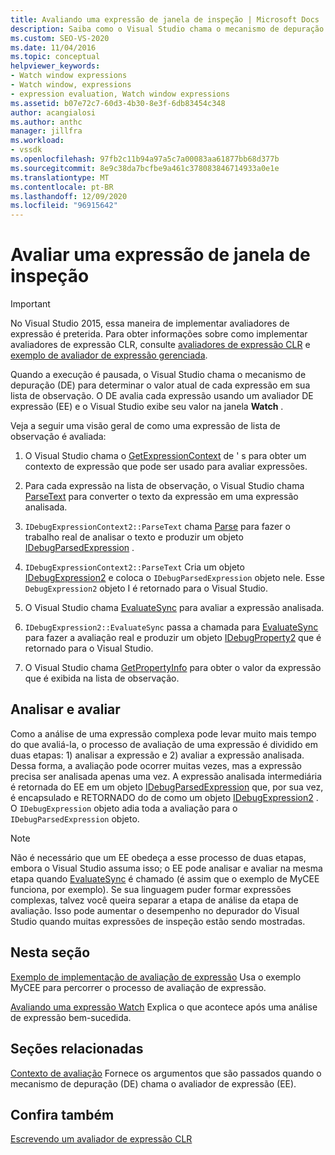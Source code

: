 ```yaml
---
title: Avaliando uma expressão de janela de inspeção | Microsoft Docs
description: Saiba como o Visual Studio chama o mecanismo de depuração para determinar o valor atual de cada expressão em sua lista de observação quando a execução pausa.
ms.custom: SEO-VS-2020
ms.date: 11/04/2016
ms.topic: conceptual
helpviewer_keywords:
- Watch window expressions
- Watch window, expressions
- expression evaluation, Watch window expressions
ms.assetid: b07e72c7-60d3-4b30-8e3f-6db83454c348
author: acangialosi
ms.author: anthc
manager: jillfra
ms.workload:
- vssdk
ms.openlocfilehash: 97fb2c11b94a97a5c7a00083aa61877bb68d377b
ms.sourcegitcommit: 8e9c38da7bcfbe9a461c378083846714933a0e1e
ms.translationtype: MT
ms.contentlocale: pt-BR
ms.lasthandoff: 12/09/2020
ms.locfileid: "96915642"
---
```

# <a name="evaluate-a-watch-window-expression"></a>Avaliar uma expressão de janela de inspeção
> [!IMPORTANT]
> No Visual Studio 2015, essa maneira de implementar avaliadores de expressão é preterida. Para obter informações sobre como implementar avaliadores de expressão CLR, consulte [avaliadores de expressão CLR](https://github.com/Microsoft/ConcordExtensibilitySamples/wiki/CLR-Expression-Evaluators) e [exemplo de avaliador de expressão gerenciada](https://github.com/Microsoft/ConcordExtensibilitySamples/wiki/Managed-Expression-Evaluator-Sample).

 Quando a execução é pausada, o Visual Studio chama o mecanismo de depuração (DE) para determinar o valor atual de cada expressão em sua lista de observação. O DE avalia cada expressão usando um avaliador DE expressão (EE) e o Visual Studio exibe seu valor na janela **Watch** .

 Veja a seguir uma visão geral de como uma expressão de lista de observação é avaliada:

1. O Visual Studio chama o [GetExpressionContext](../../extensibility/debugger/reference/idebugstackframe2-getexpressioncontext.md) de ' s para obter um contexto de expressão que pode ser usado para avaliar expressões.

2. Para cada expressão na lista de observação, o Visual Studio chama [ParseText](../../extensibility/debugger/reference/idebugexpressioncontext2-parsetext.md) para converter o texto da expressão em uma expressão analisada.

3. `IDebugExpressionContext2::ParseText` chama [Parse](../../extensibility/debugger/reference/idebugexpressionevaluator-parse.md) para fazer o trabalho real de analisar o texto e produzir um objeto [IDebugParsedExpression](../../extensibility/debugger/reference/idebugparsedexpression.md) .

4. `IDebugExpressionContext2::ParseText` Cria um objeto [IDebugExpression2](../../extensibility/debugger/reference/idebugexpression2.md) e coloca o `IDebugParsedExpression` objeto nele. Esse `DebugExpression2` objeto I é retornado para o Visual Studio.

5. O Visual Studio chama [EvaluateSync](../../extensibility/debugger/reference/idebugexpression2-evaluatesync.md) para avaliar a expressão analisada.

6. `IDebugExpression2::EvaluateSync` passa a chamada para [EvaluateSync](../../extensibility/debugger/reference/idebugparsedexpression-evaluatesync.md) para fazer a avaliação real e produzir um objeto [IDebugProperty2](../../extensibility/debugger/reference/idebugproperty2.md) que é retornado para o Visual Studio.

7. O Visual Studio chama [GetPropertyInfo](../../extensibility/debugger/reference/idebugproperty2-getpropertyinfo.md) para obter o valor da expressão que é exibida na lista de observação.

## <a name="parse-then-evaluate"></a>Analisar e avaliar
 Como a análise de uma expressão complexa pode levar muito mais tempo do que avaliá-la, o processo de avaliação de uma expressão é dividido em duas etapas: 1) analisar a expressão e 2) avaliar a expressão analisada. Dessa forma, a avaliação pode ocorrer muitas vezes, mas a expressão precisa ser analisada apenas uma vez. A expressão analisada intermediária é retornada do EE em um objeto [IDebugParsedExpression](../../extensibility/debugger/reference/idebugparsedexpression.md) que, por sua vez, é encapsulado e RETORNADO do de como um objeto [IDebugExpression2](../../extensibility/debugger/reference/idebugexpression2.md) . O `IDebugExpression` objeto adia toda a avaliação para o `IDebugParsedExpression` objeto.

> [!NOTE]
> Não é necessário que um EE obedeça a esse processo de duas etapas, embora o Visual Studio assuma isso; o EE pode analisar e avaliar na mesma etapa quando [EvaluateSync](../../extensibility/debugger/reference/idebugparsedexpression-evaluatesync.md) é chamado (é assim que o exemplo de MyCEE funciona, por exemplo). Se sua linguagem puder formar expressões complexas, talvez você queira separar a etapa de análise da etapa de avaliação. Isso pode aumentar o desempenho no depurador do Visual Studio quando muitas expressões de inspeção estão sendo mostradas.

## <a name="in-this-section"></a>Nesta seção
 [Exemplo de implementação de avaliação de expressão](../../extensibility/debugger/sample-implementation-of-expression-evaluation.md) Usa o exemplo MyCEE para percorrer o processo de avaliação de expressão.

 [Avaliando uma expressão Watch](../../extensibility/debugger/evaluating-a-watch-expression.md) Explica o que acontece após uma análise de expressão bem-sucedida.

## <a name="related-sections"></a>Seções relacionadas
 [Contexto de avaliação](../../extensibility/debugger/evaluation-context.md) Fornece os argumentos que são passados quando o mecanismo de depuração (DE) chama o avaliador de expressão (EE).

## <a name="see-also"></a>Confira também
 [Escrevendo um avaliador de expressão CLR](../../extensibility/debugger/writing-a-common-language-runtime-expression-evaluator.md)

